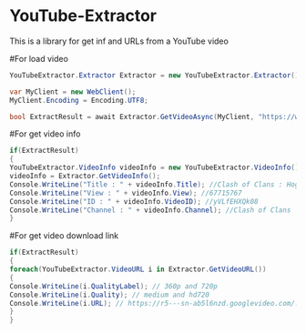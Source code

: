 # YouTube-Extractor
This is a library for get inf and URLs from a YouTube video

#For load video
```c#
YouTubeExtractor.Extractor Extractor = new YouTubeExtractor.Extractor();

var MyClient = new WebClient();
MyClient.Encoding = Encoding.UTF8;

bool ExtractResult = await Extractor.GetVideoAsync(MyClient, "https://www.youtube.com/watch?v=yVLfEHXQk08");

```
#For get video info
```c#
if(ExtractResult)
{
YouTubeExtractor.VideoInfo videoInfo = new YouTubeExtractor.VideoInfo();
videoInfo = Extractor.GetVideoInfo();
Console.WriteLine("Title : " + videoInfo.Title); //Clash of Clans : Hog Rider 360°
Console.WriteLine("View : " + videoInfo.View); //67715767
Console.WriteLine("ID : " + videoInfo.VideoID); //yVLfEHXQk08
Console.WriteLine("Channel : " + videoInfo.Channel); //Clash of Clans
}

```
#For get video download link
```c#
if(ExtractResult)
{
foreach(YouTubeExtractor.VideoURL i in Extractor.GetVideoURL())
{
Console.WriteLine(i.QualityLabel); // 360p and 720p
Console.WriteLine(i.Quality); // medium and hd720
Console.WriteLine(i.URL); // https://r5---sn-ab5l6nzd.googlevideo.com/........
}
}

```
